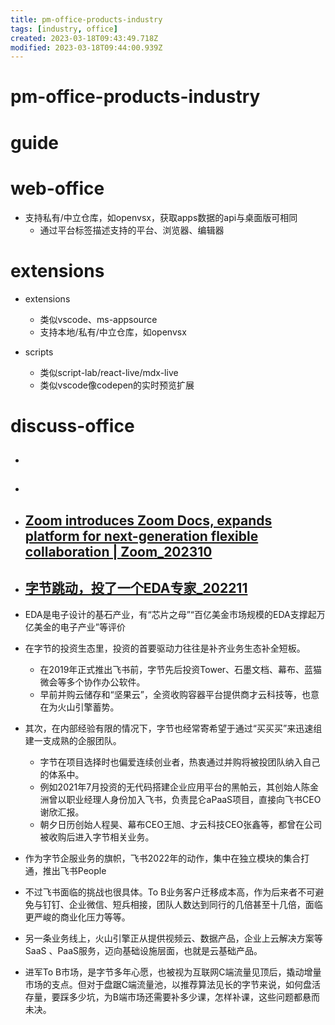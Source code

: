 ```yaml
---
title: pm-office-products-industry
tags: [industry, office]
created: 2023-03-18T09:43:49.718Z
modified: 2023-03-18T09:44:00.939Z
---
```


# pm-office-products-industry

# guide

# web-office
- 支持私有/中立仓库，如openvsx，获取apps数据的api与桌面版可相同
  - 通过平台标签描述支持的平台、浏览器、编辑器
# extensions
- extensions
  - 类似vscode、ms-appsource
  - 支持本地/私有/中立仓库，如openvsx

- scripts
  - 类似script-lab/react-live/mdx-live
  - 类似vscode像codepen的实时预览扩展
# discuss-office
- ## 

- ## 

- ## [Zoom introduces Zoom Docs, expands platform for next-generation flexible collaboration | Zoom_202310](https://news.zoom.us/zoom-docs/)

- ## [字节跳动，投了一个EDA专家_202211](https://www.chinaventure.com.cn/news/113-20221123-372283.html)
- EDA是电子设计的基石产业，有“芯片之母”“百亿美金市场规模的EDA支撑起万亿美金的电子产业”等评价
- 在字节的投资生态里，投资的首要驱动力往往是补齐业务生态补全短板。
  - 在2019年正式推出飞书前，字节先后投资Tower、石墨文档、幕布、蓝猫微会等多个协作办公软件。
  - 早前并购云储存和“坚果云”，全资收购容器平台提供商才云科技等，也意在为火山引擎蓄势。
- 其次，在内部经验有限的情况下，字节也经常寄希望于通过“买买买”来迅速组建一支成熟的企服团队。
  - 字节在项目选择时也偏爱连续创业者，热衷通过并购将被投团队纳入自己的体系中。
  - 例如2021年7月投资的无代码搭建企业应用平台的黑帕云，其创始人陈金洲曾以职业经理人身份加入飞书，负责昆仑aPaaS项目，直接向飞书CEO谢欣汇报。
  - 朝夕日历创始人程昊、幕布CEO王旭、才云科技CEO张鑫等，都曾在公司被收购后进入字节相关业务。
- 作为字节企服业务的旗帜，飞书2022年的动作，集中在独立模块的集合打通，推出飞书People
- 不过飞书面临的挑战也很具体。To B业务客户迁移成本高，作为后来者不可避免与钉钉、企业微信、短兵相接，团队人数达到同行的几倍甚至十几倍，面临更严峻的商业化压力等等。
- 另一条业务线上，火山引擎正从提供视频云、数据产品，企业上云解决方案等SaaS 、PaaS服务，迈向基础设施层面，也就是云基础产品。
- 进军To B市场，是字节多年心愿，也被视为互联网C端流量见顶后，撬动增量市场的支点。但对于盘踞C端流量池，以推荐算法见长的字节来说，如何盘活存量，要踩多少坑，为B端市场还需要补多少课，怎样补课，这些问题都悬而未决。
